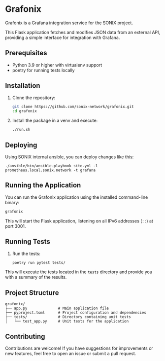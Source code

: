 # Grafonix

Grafonix is a Grafana integration service for the SONIX project.

This Flask application fetches and modifies JSON data from an external API,
providing a simple interface for integration with Grafana.

## Prerequisites

- Python 3.9 or higher with virtualenv support
- poetry for running tests locally

## Installation

1. Clone the repository:

   ```bash
   git clone https://github.com/sonix-network/grafonix.git
   cd grafonix
   ```

2. Install the package in a venv and execute:

   ```bash
   ./run.sh
   ```

## Deploying

Using SONIX internal ansible, you can deploy changes like this:

```
./ansible/bin/ansible-playbook site.yml -l prometheus.local.sonix.network -t grafana
```

## Running the Application

You can run the Grafonix application using the installed command-line binary:

```bash
grafonix
```

This will start the Flask application, listening on all IPv6 addresses (`::`) at port 3001.

## Running Tests

1. Run the tests:

   ```bash
   poetry run pytest tests/
   ```

This will execute the tests located in the `tests` directory and provide you with a summary of the results.

## Project Structure

```
grafonix/
├── app.py              # Main application file
├── pyproject.toml      # Project configuration and dependencies
├── tests/              # Directory containing unit tests
│   └── test_app.py     # Unit tests for the application
```

## Contributing

Contributions are welcome! If you have suggestions for improvements or new features, feel free to open an issue or submit a pull request.
